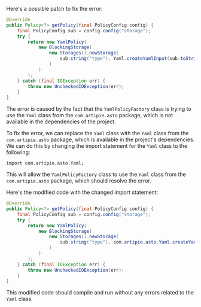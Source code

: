 Here's a possible patch to fix the error:
```java
@Override
public Policy<?> getPolicy(final PolicyConfig config) {
    final PolicyConfig sub = config.config("storage");
    try {
        return new YamlPolicy(
            new BlockingStorage(
                new Storages().newStorage(
                    sub.string("type"), Yaml.createYamlInput(sub.toString()).readYamlMapping()
                )
            )
        );
    } catch (final IOException err) {
        throw new UncheckedIOException(err);
    }
}
```

The error is caused by the fact that the `YamlPolicyFactory` class is trying to use the `Yaml` class from the `com.artipie.asto` package, which is not available in the dependencies of the project.

To fix the error, we can replace the `Yaml` class with the `Yaml` class from the `com.artipie.asto` package, which is available in the project's dependencies. We can do this by changing the import statement for the `Yaml` class to the following:
```
import com.artipie.asto.Yaml;
```
This will allow the `YamlPolicyFactory` class to use the `Yaml` class from the `com.artipie.asto` package, which should resolve the error.

Here's the modified code with the changed import statement:
```java
@Override
public Policy<?> getPolicy(final PolicyConfig config) {
    final PolicyConfig sub = config.config("storage");
    try {
        return new YamlPolicy(
            new BlockingStorage(
                new Storages().newStorage(
                    sub.string("type"), com.artipie.asto.Yaml.createYamlInput(sub.toString()).readYamlMapping()
                )
            )
        );
    } catch (final IOException err) {
        throw new UncheckedIOException(err);
    }
}
```
This modified code should compile and run without any errors related to the `Yaml` class.
